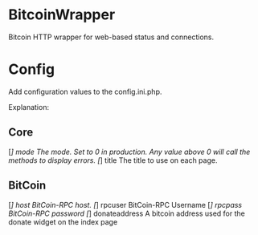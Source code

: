# BitcoinWrapper
Bitcoin HTTP wrapper for web-based status and connections.

# Config
Add configuration values to the config.ini.php.

Explanation:

## Core
[*] mode
The mode. Set to 0 in production. Any value above 0 will call the methods to display errors.
[*] title
The title to use on each page.

## BitCoin
[*] host
BitCoin-RPC host.
[*] rpcuser
BitCoin-RPC Username
[*] rpcpass
BitCoin-RPC password
[*] donateaddress
A bitcoin address used for the donate widget on the index page
